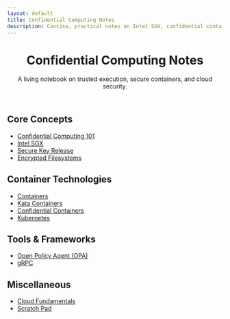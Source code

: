 ```yaml
---
layout: default
title: Confidential Computing Notes
description: Concise, practical notes on Intel SGX, confidential containers, OPA, and more
---
```


<header class="hero">
  <h1>Confidential Computing Notes</h1>
  <p class="tagline">A living notebook on trusted execution, secure containers, and cloud security.</p>
</header>

<section id="core-concepts">
  <h2>Core Concepts</h2>
  <ul class="card-grid">
    <li><a href="docs/core/confidential-computing-concepts/">Confidential Computing 101</a></li>
    <li><a href="docs/core/sgx/">Intel SGX</a></li>
    <li><a href="docs/core/secure-key-release/">Secure Key Release</a></li>
    <li><a href="docs/core/encrypted-filesystem/">Encrypted Filesystems</a></li>
  </ul>
</section>

<section id="container-tech">
  <h2>Container Technologies</h2>
  <ul class="card-grid">
    <li><a href="docs/containers/containers/">Containers</a></li>
    <li><a href="docs/containers/kata-containers/">Kata Containers</a></li>
    <li><a href="docs/containers/confidential-containers/">Confidential Containers</a></li>
    <li><a href="docs/containers/kubernetes/">Kubernetes</a></li>
  </ul>
</section>

<section id="tools">
  <h2>Tools & Frameworks</h2>
  <ul class="card-grid">
    <li><a href="docs/tools/open-policy-agent/">Open Policy Agent (OPA)</a></li>
    <li><a href="docs/tools/grpc/">gRPC</a></li>
  </ul>
</section>

<section id="misc">
  <h2>Miscellaneous</h2>
  <ul class="card-grid">
    <li><a href="docs/misc/cloud-fundamentals/">Cloud Fundamentals</a></li>
    <li><a href="docs/misc/scratch/">Scratch Pad</a></li>
  </ul>
</section>
